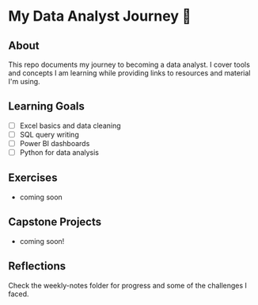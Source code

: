 # My Data Analyst Journey 🚀

## About

This repo documents my journey to becoming a data analyst. I cover tools and concepts I am learning while providing links to resources and material I'm using.

## Learning Goals

- [ ] Excel basics and data cleaning
- [ ] SQL query writing
- [ ] Power BI dashboards
- [ ] Python for data analysis

## Exercises
- coming soon

## Capstone Projects

- coming soon!

## Reflections

Check the weekly-notes folder for progress and some of the challenges I faced.
